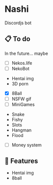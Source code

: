# Nashi
Discordjs bot
## :clipboard: To do 
In the future... maybe
- [ ] Nekos.life
- [ ] NekoBot
- Hentai img
- 3D porn
- [x] 8Ball 
- [ ] NSFW gif
- [ ] MiniGames
- Snake
- Fishy
- Slots
- Hangman
- Flood
- [ ] Money system
## :star2: Features
* Hentai img
* 8ball 
